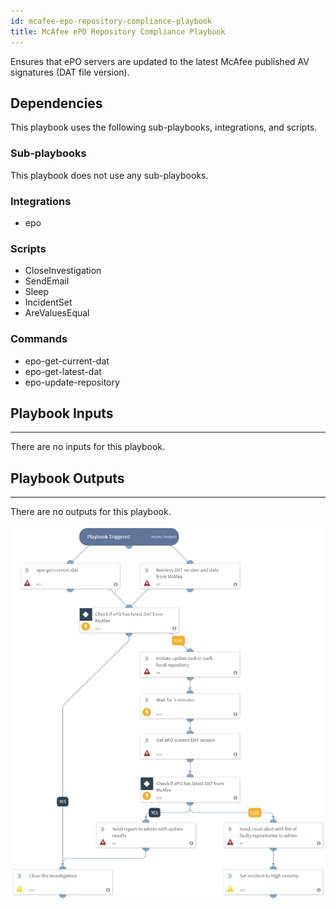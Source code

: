 ```yaml
---
id: mcafee-epo-repository-compliance-playbook
title: McAfee ePO Repository Compliance Playbook
---
```


Ensures that ePO servers are updated to the latest McAfee published AV signatures (DAT file version). 

## Dependencies
This playbook uses the following sub-playbooks, integrations, and scripts.

### Sub-playbooks
This playbook does not use any sub-playbooks.

### Integrations
* epo

### Scripts
* CloseInvestigation
* SendEmail
* Sleep
* IncidentSet
* AreValuesEqual

### Commands
* epo-get-current-dat
* epo-get-latest-dat
* epo-update-repository

## Playbook Inputs
---
There are no inputs for this playbook.

## Playbook Outputs
---
There are no outputs for this playbook.

![McAfee_ePO_Repository_Compliance_Playbook](https://github.com/ElazarK/content-docs/blob/master/images/playbooks/McAfee_ePO_Repository_Compliance_Playbook.png)
